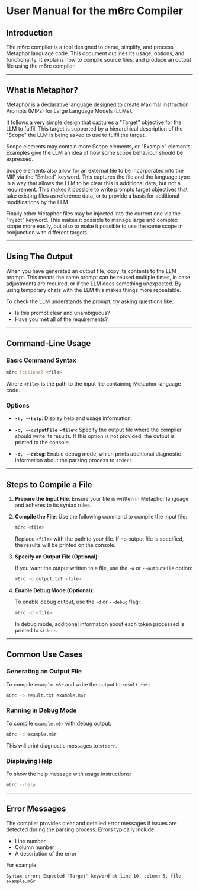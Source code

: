 
# **User Manual for the m6rc Compiler**

## **Introduction**
The m6rc compiler is a tool designed to parse, simplify, and process Metaphor language code. This document outlines its usage, options, and functionality. It explains how to compile source files, and produce an output file using the m6rc compiler.

---

## What is Metaphor?

Metaphor is a declarative language designed to create Maximal Instruction Prompts (MIPs) for Large Language Models (LLMs).

It follows a very simple design that captures a "Target" objective for the LLM to fulfil.  This target is supported by a
hierarchical description of the "Scope" the LLM is being asked to use to fulfil the target.

Scope elements may contain more Scope elements, or "Example" elements.  Examples give the LLM an idea of how some scope
behaviour should be expressed.

Scope elements also allow for an external file to be incorporated into the MIP via the "Embed" keyword.  This captures the
file and the language type in a way that allows the LLM to be clear this is additional data, but not a requirement.  This
makes it possible to write prompts target objectives that take existing files as reference data, or to provide a basis for
additional modifications by the LLM.

Finally other Metaphor files may be injected into the current one via the "Inject" keyword.  This makes it possible to
manage large and complex scope more easily, but also to make it possible to use the same scope in conjunction with
different targets.

---

## Using The Output

When you have generated an output file, copy its contents to the LLM prompt.  This means the same prompt can be reused
multiple times, in case adjustments are required, or if the LLM does something unexpected.  By using temporary chats with the
LLM this makes things more repeatable.

To check the LLM understands the prompt, try asking questions like:

- Is this prompt clear and unambiguous?
- Have you met all of the requirements?

---

## Command-Line Usage

### Basic Command Syntax

```bash
m6rc [options] <file>
```

Where `<file>` is the path to the input file containing Metaphor language code.

### Options

- **`-h, --help`**: Display help and usage information.
  
- **`-o, --outputFile <file>`**: Specify the output file where the compiler should write its results. If this option is not provided, the output is printed to the console.

- **`-d, --debug`**: Enable debug mode, which prints additional diagnostic information about the parsing process to `stderr`.

---

## Steps to Compile a File

1. **Prepare the Input File**: Ensure your file is written in Metaphor language and adheres to its syntax rules.
   
2. **Compile the File**: Use the following command to compile the input file:

   ```bash
   m6rc <file>
   ```

   Replace `<file>` with the path to your file. If no output file is specified, the results will be printed on the console.

3. **Specify an Output File (Optional)**:

   If you want the output written to a file, use the `-o` or `--outputFile` option:

   ```bash
   m6rc -o output.txt <file>
   ```

4. **Enable Debug Mode (Optional)**:

   To enable debug output, use the `-d` or `--debug` flag:

   ```bash
   m6rc -d <file>
   ```

   In debug mode, additional information about each token processed is printed to `stderr`.

---

## Common Use Cases

### Generating an Output File

To compile `example.m6r` and write the output to `result.txt`:

```bash
m6rc -o result.txt example.m6r
```

### Running in Debug Mode

To compile `example.m6r` with debug output:

```bash
m6rc -d example.m6r
```

This will print diagnostic messages to `stderr`.

### Displaying Help

To show the help message with usage instructions:

```bash
m6rc --help
```

---

## Error Messages

The compiler provides clear and detailed error messages if issues are detected during the parsing process. Errors typically include:
- Line number
- Column number
- A description of the error

For example:
```
Syntax error: Expected 'Target' keyword at line 10, column 5, file example.m6r
```
